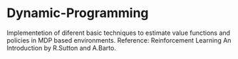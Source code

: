 # Dynamic-Programming
Implementetion of diferent basic techniques to estimate value functions and policies in MDP based environments. Reference: Reinforcement Learning An Introduction by R.Sutton and A.Barto.
